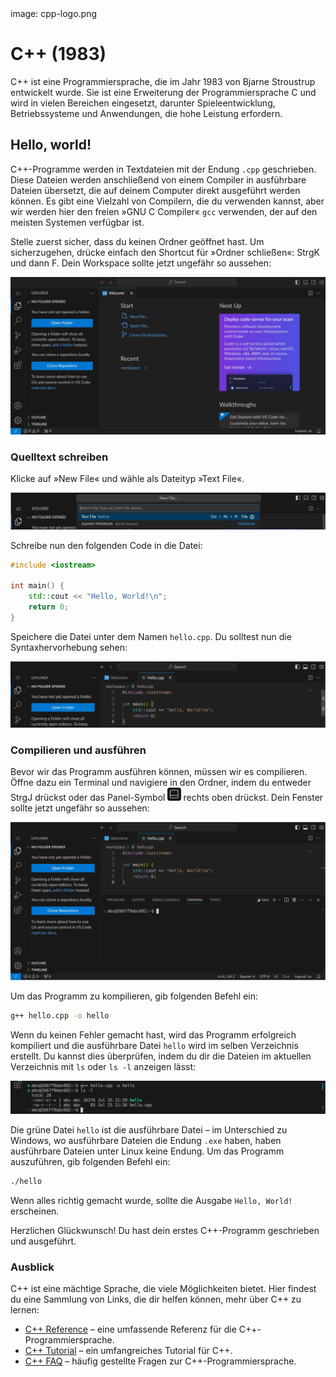 <div class='meta'>
image: cpp-logo.png
</div>

# C++ (1983)

<p class='abstract'>
C++ ist eine Programmiersprache, die im Jahr 1983 von Bjarne Stroustrup entwickelt wurde. Sie ist eine Erweiterung der Programmiersprache C und wird in vielen Bereichen eingesetzt, darunter Spieleentwicklung, Betriebssysteme und Anwendungen, die hohe Leistung erfordern.
</p>

## Hello, world!

C++-Programme werden in Textdateien mit der Endung `.cpp` geschrieben. Diese Dateien werden anschließend von einem Compiler in ausführbare Dateien übersetzt, die auf deinem Computer direkt ausgeführt werden können. Es gibt eine Vielzahl von Compilern, die du verwenden kannst, aber wir werden hier den freien »GNU C Compiler« `gcc` verwenden, der auf den meisten Systemen verfügbar ist.

Stelle zuerst sicher, dass du keinen Ordner geöffnet hast. Um sicherzugehen, drücke einfach den Shortcut für »Ordner schließen«: <span class='key'>Strg</span><span class='key'>K</span> und dann <span class='key'>F</span>. Dein Workspace sollte jetzt ungefähr so aussehen:

<img class='full' src='fresh-start.webp'>

### Quelltext schreiben

Klicke auf »New File« und wähle als Dateityp »Text File«.

<img class='full' src='choose-filename.webp'>

Schreibe nun den folgenden Code in die Datei:

```cpp
#include <iostream>

int main() {
    std::cout << "Hello, World!\n";
    return 0;
}
```

Speichere die Datei unter dem Namen `hello.cpp`. Du solltest nun die Syntaxhervorhebung sehen:

<img class='full' src='cpp-syntax-highlighting.webp'>

### Compilieren und ausführen

Bevor wir das Programm ausführen können, müssen wir es compilieren. Öffne dazu ein Terminal und navigiere in den Ordner, indem du entweder <span class='key'>Strg</span><span class='key'>J</span> drückst oder das Panel-Symbol <img src='../basics/panel.webp' style='border-radius: 4px; height: 1.5em;'> rechts oben drückst. Dein Fenster sollte jetzt ungefähr so aussehen:

<img class='full' src='cpp-lets-compile.webp'>

Um das Programm zu kompilieren, gib folgenden Befehl ein:

```bash
g++ hello.cpp -o hello
```
Wenn du keinen Fehler gemacht hast, wird das Programm erfolgreich kompiliert und die ausführbare Datei `hello` wird im selben Verzeichnis erstellt. Du kannst dies überprüfen, indem du dir die Dateien im aktuellen Verzeichnis mit `ls` oder `ls -l` anzeigen lässt:

<img class='full' src='ls.webp'>

Die grüne Datei `hello` ist die ausführbare Datei – im Unterschied zu Windows, wo ausführbare Dateien die Endung `.exe` haben, haben ausführbare Dateien unter Linux keine Endung. Um das Programm auszuführen, gib folgenden Befehl ein:

```bash
./hello
```

Wenn alles richtig gemacht wurde, sollte die Ausgabe `Hello, World!` erscheinen.

Herzlichen Glückwunsch! Du hast dein erstes C++-Programm geschrieben und ausgeführt.

### Ausblick

C++ ist eine mächtige Sprache, die viele Möglichkeiten bietet. Hier findest du eine Sammlung von Links, die dir helfen können, mehr über C++ zu lernen:

- [C++ Reference](https://en.cppreference.com/w/cpp) – eine umfassende Referenz für die C++-Programmiersprache.
- [C++ Tutorial](https://www.learncpp.com/) – ein umfangreiches Tutorial für C++.
- [C++ FAQ](https://isocpp.org/faq) – häufig gestellte Fragen zur C++-Programmiersprache.